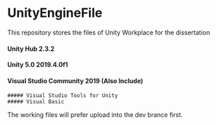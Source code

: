 # UnityEngineFile
This repository stores the files of Unity Workplace for the dissertation


#### Unity Hub 2.3.2 
#### Unity 5.0 2019.4.0f1 
#### Visual Studio Community 2019 (Also Include) 
    ##### Visual Studio Tools for Unity 
    ##### Visual Basic 


The working files will prefer upload into the dev brance first.
